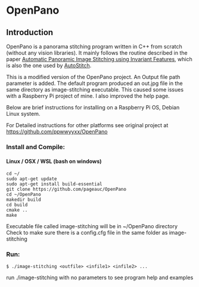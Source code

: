 # OpenPano

## Introduction
OpenPano is a panorama stitching program written in C++ from scratch (without any vision libraries). It mainly follows the routine
described in the paper [Automatic Panoramic Image Stitching using Invariant Features](http://matthewalunbrown.com/papers/ijcv2007.pdf),
which is also the one used by [AutoStitch](http://matthewalunbrown.com/autostitch/autostitch.html).

This is a modified version of the OpenPano project. An Output file path parameter is added.  The default program produced
an out.jpg file in the same directory as image-stitching executable.  This caused some issues with a Raspberry Pi
project of mine.  I also improved the help page.  

Below are brief instructions for installing on a Raspberry Pi OS, Debian Linux system.

For Detailed instructions for other platforms see original project at https://github.com/ppwwyyxx/OpenPano

### Install and Compile:
#### Linux / OSX / WSL (bash on windows)

```
cd ~/
sudo apt-get update
sudo apt-get install build-essential
git clone https://github.com/pageauc/OpenPano
cd ~/OpenPano
makedir build
cd build
cmake ..
make
```

Executable file called image-stitching will be in ~/OpenPano directory
Check to make sure there is a config.cfg file in the same folder as image-stitching
 
### Run:

```
$ ./image-stitching <outfile> <infile1> <infile2> ...
```

run ./image-stitching with no parameters to see program help and examples


